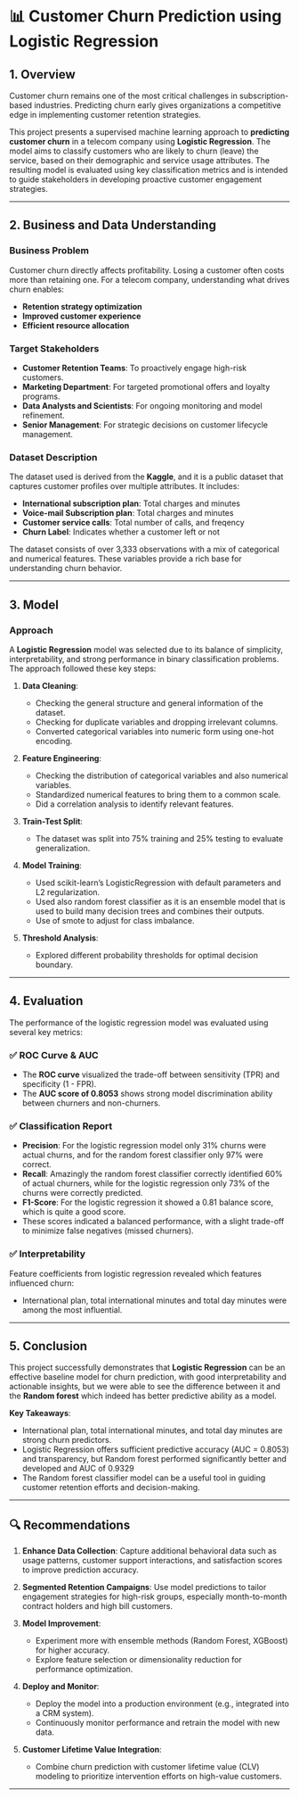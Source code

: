 # 📊 Customer Churn Prediction using Logistic Regression

## 1. Overview

Customer churn remains one of the most critical challenges in subscription-based industries. Predicting churn early gives organizations a competitive edge in implementing customer retention strategies. 

This project presents a supervised machine learning approach to **predicting customer churn** in a telecom company using **Logistic Regression**. The model aims to classify customers who are likely to churn (leave) the service, based on their demographic and service usage attributes. The resulting model is evaluated using key classification metrics and is intended to guide stakeholders in developing proactive customer engagement strategies.

---

## 2. Business and Data Understanding

### Business Problem

Customer churn directly affects profitability. Losing a customer often costs more than retaining one. For a telecom company, understanding what drives churn enables:
- **Retention strategy optimization**
- **Improved customer experience**
- **Efficient resource allocation**

### Target Stakeholders

- **Customer Retention Teams**: To proactively engage high-risk customers.
- **Marketing Department**: For targeted promotional offers and loyalty programs.
- **Data Analysts and Scientists**: For ongoing monitoring and model refinement.
- **Senior Management**: For strategic decisions on customer lifecycle management.

### Dataset Description

The dataset used is derived from the **Kaggle**, and it is a public dataset that captures customer profiles over multiple attributes. It includes:

- **International subscription plan**: Total charges and minutes
- **Voice-mail Subscription plan**: Total charges and minutes
- **Customer service calls**: Total number of calls, and freqency 
- **Churn Label**: Indicates whether a customer left or not

The dataset consists of over 3,333 observations with a mix of categorical and numerical features. These variables provide a rich base for understanding churn behavior.

---

## 3. Model

### Approach

A **Logistic Regression** model was selected due to its balance of simplicity, interpretability, and strong performance in binary classification problems. The approach followed these key steps:

1. **Data Cleaning**:
   - Checking the general structure and general information of the dataset.
   - Checking for duplicate variables and dropping irrelevant columns.
   - Converted categorical variables into numeric form using one-hot encoding.

2. **Feature Engineering**:
   - Checking the distribution of categorical variables and also numerical variables.
   - Standardized numerical features to bring them to a common scale.
   - Did a correlation analysis to identify relevant features.

3. **Train-Test Split**:
   - The dataset was split into 75% training and 25% testing to evaluate generalization.

4. **Model Training**:
   - Used scikit-learn’s LogisticRegression with default parameters and L2 regularization.
   - Used also random forest classifier as it is an ensemble model that is used to build many decision trees and combines their outputs.
   - Use of smote to adjust for class imbalance.

5. **Threshold Analysis**:
   - Explored different probability thresholds for optimal decision boundary.

---

## 4. Evaluation

The performance of the logistic regression model was evaluated using several key metrics:

### ✅ ROC Curve & AUC
- The **ROC curve** visualized the trade-off between sensitivity (TPR) and specificity (1 - FPR).
- The **AUC score of 0.8053** shows strong model discrimination ability between churners and non-churners.


### ✅ Classification Report
- **Precision**: For the logistic regression model only 31% churns were actual churns, and for the random forest classifier only 97% were correct.
- **Recall**: Amazingly the random forest classifier correctly identified 60% of actual churners, while for the logistic regression only 73% of the churns were correctly predicted.
- **F1-Score**: For the logistic regression it showed a 0.81 balance score, which is quite a good score. 
- These scores indicated a balanced performance, with a slight trade-off to minimize false negatives (missed churners).

### ✅ Interpretability
Feature coefficients from logistic regression revealed which features influenced churn:
- International plan, total international minutes and total day minutes were among the most influential.


---

## 5. Conclusion

This project successfully demonstrates that **Logistic Regression** can be an effective baseline model for churn prediction, with good interpretability and actionable insights, but we were able to see the difference between it and the **Random forest** which indeed has better predictive ability as a model.

**Key Takeaways**:
- International plan, total international minutes, and total day minutes are strong churn predictors.
- Logistic Regression offers sufficient predictive accuracy (AUC = 0.8053) and transparency, but Random forest performed significantly better and developed and AUC of 0.9329
- The Random forest classifier model can be a useful tool in guiding customer retention efforts and decision-making.

---

## 🔍 Recommendations

1. **Enhance Data Collection**: Capture additional behavioral data such as usage patterns, customer support interactions, and satisfaction scores to improve prediction accuracy.

2. **Segmented Retention Campaigns**: Use model predictions to tailor engagement strategies for high-risk groups, especially month-to-month contract holders and high bill customers.

3. **Model Improvement**:
   - Experiment more with ensemble methods (Random Forest, XGBoost) for higher accuracy.
   - Explore feature selection or dimensionality reduction for performance optimization.

4. **Deploy and Monitor**:
   - Deploy the model into a production environment (e.g., integrated into a CRM system).
   - Continuously monitor performance and retrain the model with new data.

5. **Customer Lifetime Value Integration**:
   - Combine churn prediction with customer lifetime value (CLV) modeling to prioritize intervention efforts on high-value customers.

---

